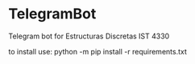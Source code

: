 # TelegramBot
Telegram bot for Estructuras Discretas IST 4330

to install use:
python -m pip install -r requirements.txt
